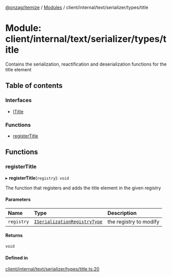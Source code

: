 [@onzag/itemize](../README.md) / [Modules](../modules.md) / client/internal/text/serializer/types/title

# Module: client/internal/text/serializer/types/title

Contains the serialization, reactification and deserialization functions
for the title element

## Table of contents

### Interfaces

- [ITitle](../interfaces/client_internal_text_serializer_types_title.ITitle.md)

### Functions

- [registerTitle](client_internal_text_serializer_types_title.md#registertitle)

## Functions

### registerTitle

▸ **registerTitle**(`registry`): `void`

The function that registers and adds the title element in the given
registry

#### Parameters

| Name | Type | Description |
| :------ | :------ | :------ |
| `registry` | [`ISerializationRegistryType`](../interfaces/client_internal_text_serializer.ISerializationRegistryType.md) | the registry to modify |

#### Returns

`void`

#### Defined in

[client/internal/text/serializer/types/title.ts:20](https://github.com/onzag/itemize/blob/5c2808d3/client/internal/text/serializer/types/title.ts#L20)
